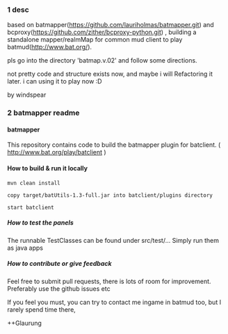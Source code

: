 
### 1 desc

based on batmapper(https://github.com/lauriholmas/batmapper.git) and bcproxy(https://github.com/zither/bcproxy-python.git) ,  building a standalone mapper/realmMap for common mud client to play batmud(http://www.bat.org/).

pls go into the directory 'batmap.v.02' and follow some directions.

not pretty code and structure exists now, and maybe i will Refactoring it later. i can using it to play now :D

by windspear

### 2 batmapper readme

#### batmapper 
This repository contains code to build the batmapper plugin for batclient. ( http://www.bat.org/play/batclient )

#### How to build & run it locally #
```
mvn clean install    

copy target/batUtils-1.3-full.jar into batclient/plugins directory    

start batclient    

```


##### How to test the panels # 
The runnable TestClasses can be found under src/test/...
Simply run them as java apps

##### How to contribute or give feedback #
Feel free to submit pull requests, there is lots of room for improvement. Preferably use the github issues etc   

If you feel you must, you can try to contact me ingame in batmud too, but I rarely spend time there,   

++Glaurung

